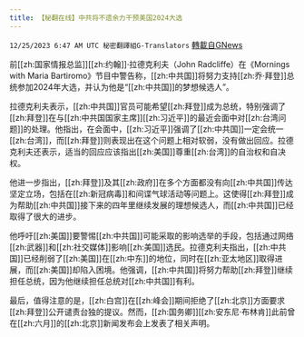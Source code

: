 ```yaml
---
title: 【秘翻在线】中共将不遗余力干预美国2024大选
---
```

`12/25/2023 6:47 AM UTC 秘密翻譯組G-Translators` [轉載自GNews](https://gnews.org/articles/2148740)

前[[zh:国家情报总监]][[zh:约翰]]·拉德克利夫（John Radcliffe）在《Mornings with Maria Bartiromo》节目中警告称，[[zh:中共国]]将努力支持[[zh:乔·拜登]]总统参加2024年大选，并认为他是“[[zh:中共国]]的梦想候选人”。

拉德克利夫表示，[[zh:中共国]]官员可能希望[[zh:拜登]]成为总统，特别强调了[[zh:拜登]]在与[[zh:中共国国家主席]][[zh:习近平]]的最近会面中对[[zh:台湾问题]]的处理。他指出，在会面中，[[zh:习近平]]强调了[[zh:中共国]]一定会统一[[zh:台湾]]，而[[zh:拜登]]则表现出在这个问题上相对软弱，没有做出回应。拉德克利夫还表示，适当的回应应该指出[[zh:美国]]尊重[[zh:台湾]]的自治权和自决权。

他进一步指出，[[zh:拜登]]及其[[zh:政府]]在多个方面都没有向[[zh:中共国]]传达坚定立场，包括在[[zh:新冠病毒]]和间谍气球活动等问题上。这使得[[zh:拜登]]成为帮助[[zh:中共国]]接下来的四年里继续发展的理想候选人，而[[zh:中共国]]已经取得了很大的进步。

他呼吁[[zh:美国]]要警惕[[zh:中共国]]可能采取的影响选举的手段，包括通过网络[[zh:武器]]和[[zh:社交媒体]]影响[[zh:美国]]选民。拉德克利夫指出，[[zh:中共国]]已经削弱了[[zh:美国]]在[[zh:中东]]的地位，同时在[[zh:亚太地区]]取得进展，而[[zh:美国]]却陷入困境。他强调，[[zh:中共国]]将努力帮助[[zh:拜登]]继续担任总统，因为他继续担任总统对[[zh:中共国]]有利。

最后，值得注意的是，[[zh:白宫]]在[[zh:峰会]]期间拒绝了[[zh:北京]]方面要求[[zh:拜登]]公开谴责台独的提议。然而，[[zh:国务卿]][[zh:安东尼·布林肯]]此前曾在[[zh:六月]]的[[zh:北京]]新闻发布会上发表了相关声明。
